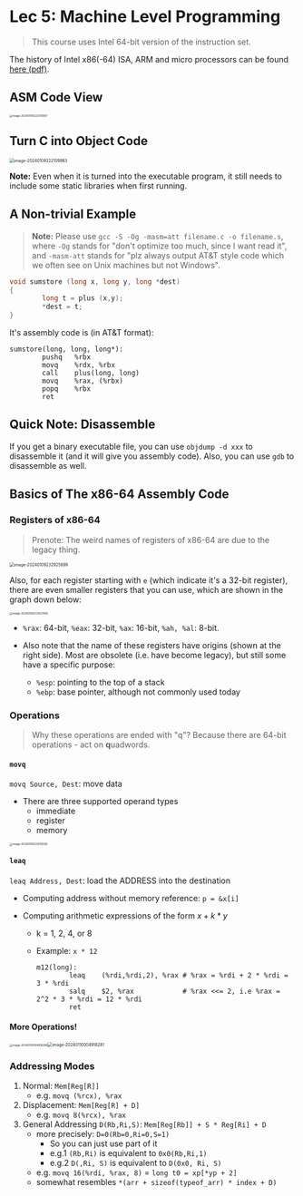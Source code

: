 # Lec 5: Machine Level Programming

> This course uses Intel 64-bit version of the instruction set.

The history of Intel x86(-64) ISA, ARM and micro processors can be found [here (pdf)](https://www.cs.cmu.edu/afs/cs/academic/class/15213-f15/www/lectures/05-machine-basics.pdf).

## ASM Code View

<img src="img/image-20240109222010967.png" alt="image-20240109222010967" style="zoom:33%;" />

## Turn C into Object Code

<img src="img/image-20240109222109863.png" alt="image-20240109222109863" style="zoom:50%;" />

**Note:** Even when it is turned into the executable program, it still needs to include some static libraries when first running.

## A Non-trivial Example

> **Note:** Please use `gcc -S -Og -masm=att filename.c -o filename.s`, where `-Og` stands for "don't optimize too much, since I want read it", and `-masm-att` stands for "plz always output AT&T style code which we often see on Unix machines but not Windows".

```c
void sumstore (long x, long y, long *dest)
{
        long t = plus (x,y);
        *dest = t;
}
```

It's assembly code is (in AT&T format):

```assembly
sumstore(long, long, long*):
        pushq   %rbx
        movq    %rdx, %rbx
        call    plus(long, long)
        movq    %rax, (%rbx)
        popq    %rbx
        ret
```

## Quick Note: Disassemble

If you get a binary executable file, you can use `objdump -d xxx` to disassemble it (and it will give you assembly code). Also, you can use `gdb` to disassemble as well.

## Basics of The x86-64 Assembly Code

### Registers of x86-64

> Prenote: The weird names of registers of x86-64 are due to the legacy thing.

<img src="img/image-20240109232925699.png" alt="image-20240109232925699" style="zoom:50%;" />

Also, for each register starting with `e` (which indicate it's a 32-bit register), there are even smaller registers that you can use, which are shown in the graph down below:

<img src="img/image-20240109233027492.png" alt="image-20240109233027492" style="zoom:33%;" />

- `%rax`: 64-bit, `%eax`: 32-bit, `%ax`: 16-bit, `%ah, %al`: 8-bit.

- Also note that the name of these registers have origins (shown at the right side). Most are obsolete (i.e. have become legacy), but still some have a specific purpose:
  - `%esp`: pointing to the top of a stack
  - `%ebp`: base pointer, although not commonly used today

### Operations

> Why these operations are ended with "q"? Because there are 64-bit operations - act on **q**uadwords.

#### `movq`

`movq Source, Dest`: move data

- There are three supported operand types
  - immediate
  - register
  - memory

<img src="img/image-20240109234756126.png" alt="image-20240109234756126" style="zoom:33%;" />

#### `leaq`

`leaq Address, Dest`: load the ADDRESS into the destination

- Computing address without memory reference: `p = &x[i]`

- Computing arithmetic expressions of the form $x+k*y$

  - k = 1, 2, 4, or 8

  - Example: `x * 12`
    ```assembly
    m12(long):
            leaq    (%rdi,%rdi,2), %rax # %rax = %rdi + 2 * %rdi = 3 * %rdi
            salq    $2, %rax            # %rax <<= 2, i.e %rax = 2^2 * 3 * %rdi = 12 * %rdi
            ret
    ```

#### More Operations!

<img src="img/image-20240110004856080.png" alt="image-20240110004856080" style="zoom:33%;" /><img src="img/image-20240110004918281.png" alt="image-20240110004918281" style="zoom:50%;" />

### Addressing Modes

1. Normal: `Mem[Reg[R]]`
   - e.g. `movq (%rcx), %rax`
2. Displacement: `Mem[Reg[R] + D]`
   - e.g. `movq 8(%rcx), %rax`
3. General Addressing `D(Rb,Ri,S)`: `Mem[Reg[Rb]] + S * Reg[Ri] + D`
   - more precisely: `D=0(Rb=0,Ri=0,S=1)`
     - So you can just use part of it
     - e.g.1 `(Rb,Ri)` is equivalent to `0x0(Rb,Ri,1)`
     - e.g.2 `D(,Ri, S)` is equivalent to `D(0x0, Ri, S)`
   - e.g. `movq 16(%rdi, %rax, 8)` = `long t0 = xp[*yp + 2]`
   - somewhat resembles `*(arr + sizeof(typeof_arr) * index + D)`